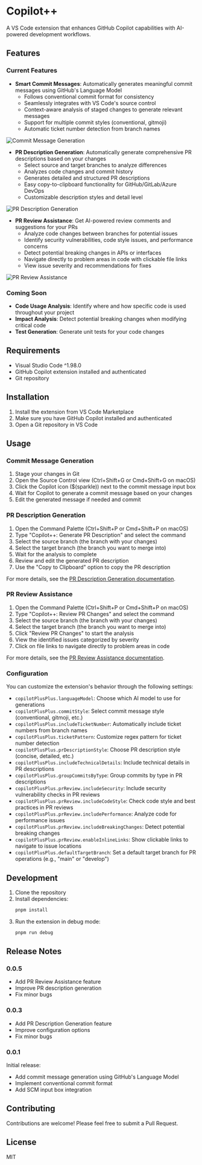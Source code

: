 # Copilot++
A VS Code extension that enhances GitHub Copilot capabilities with AI-powered development workflows.

## Features

### Current Features

- **Smart Commit Messages**: Automatically generates meaningful commit messages using GitHub's Language Model
  - Follows conventional commit format for consistency
  - Seamlessly integrates with VS Code's source control
  - Context-aware analysis of staged changes to generate relevant messages
  - Support for multiple commit styles (conventional, gitmoji)
  - Automatic ticket number detection from branch names

![Commit Message Generation](images/commit-message-generation.gif)

- **PR Description Generation**: Automatically generate comprehensive PR descriptions based on your changes
  - Select source and target branches to analyze differences
  - Analyzes code changes and commit history
  - Generates detailed and structured PR descriptions
  - Easy copy-to-clipboard functionality for GitHub/GitLab/Azure DevOps
  - Customizable description styles and detail level

![PR Description Generation](images/pr-description-generation.gif)

- **PR Review Assistance**: Get AI-powered review comments and suggestions for your PRs
  - Analyze code changes between branches for potential issues
  - Identify security vulnerabilities, code style issues, and performance concerns
  - Detect potential breaking changes in APIs or interfaces
  - Navigate directly to problem areas in code with clickable file links
  - View issue severity and recommendations for fixes

![PR Review Assistance](images/pr-review-assistance.gif)

### Coming Soon
- **Code Usage Analysis**: Identify where and how specific code is used throughout your project
- **Impact Analysis**: Detect potential breaking changes when modifying critical code
- **Test Generation**: Generate unit tests for your code changes

## Requirements
- Visual Studio Code ^1.98.0
- GitHub Copilot extension installed and authenticated
- Git repository

## Installation
1. Install the extension from VS Code Marketplace
2. Make sure you have GitHub Copilot installed and authenticated
3. Open a Git repository in VS Code

## Usage

### Commit Message Generation
1. Stage your changes in Git
2. Open the Source Control view (Ctrl+Shift+G or Cmd+Shift+G on macOS)
3. Click the Copilot icon ($(sparkle)) next to the commit message input box
4. Wait for Copilot to generate a commit message based on your changes
5. Edit the generated message if needed and commit

### PR Description Generation
1. Open the Command Palette (Ctrl+Shift+P or Cmd+Shift+P on macOS)
2. Type "Copilot++: Generate PR Description" and select the command
3. Select the source branch (the branch with your changes)
4. Select the target branch (the branch you want to merge into)
5. Wait for the analysis to complete
6. Review and edit the generated PR description
7. Use the "Copy to Clipboard" option to copy the PR description

For more details, see the [PR Description Generation documentation](docs/pr-description-generation.md).

### PR Review Assistance
1. Open the Command Palette (Ctrl+Shift+P or Cmd+Shift+P on macOS)
2. Type "Copilot++: Review PR Changes" and select the command
3. Select the source branch (the branch with your changes)
4. Select the target branch (the branch you want to merge into)
5. Click "Review PR Changes" to start the analysis
6. View the identified issues categorized by severity
7. Click on file links to navigate directly to problem areas in code

For more details, see the [PR Review Assistance documentation](docs/pr-review-assistance.md).

### Configuration
You can customize the extension's behavior through the following settings:

- `copilotPlusPlus.languageModel`: Choose which AI model to use for generations
- `copilotPlusPlus.commitStyle`: Select commit message style (conventional, gitmoji, etc.)
- `copilotPlusPlus.includeTicketNumber`: Automatically include ticket numbers from branch names
- `copilotPlusPlus.ticketPattern`: Customize regex pattern for ticket number detection
- `copilotPlusPlus.prDescriptionStyle`: Choose PR description style (concise, detailed, etc.)
- `copilotPlusPlus.includeTechnicalDetails`: Include technical details in PR descriptions
- `copilotPlusPlus.groupCommitsByType`: Group commits by type in PR descriptions
- `copilotPlusPlus.prReview.includeSecurity`: Include security vulnerability checks in PR reviews
- `copilotPlusPlus.prReview.includeCodeStyle`: Check code style and best practices in PR reviews
- `copilotPlusPlus.prReview.includePerformance`: Analyze code for performance issues
- `copilotPlusPlus.prReview.includeBreakingChanges`: Detect potential breaking changes
- `copilotPlusPlus.prReview.enableInlineLinks`: Show clickable links to navigate to issue locations
- `copilotPlusPlus.defaultTargetBranch`: Set a default target branch for PR operations (e.g., "main" or "develop")

## Development
1. Clone the repository
2. Install dependencies:
   ```bash
   pnpm install
   ```
3. Run the extension in debug mode:
   ```bash
   pnpm run debug
   ```

## Release Notes

### 0.0.5
- Add PR Review Assistance feature
- Improve PR description generation
- Fix minor bugs

### 0.0.3
- Add PR Description Generation feature
- Improve configuration options
- Fix minor bugs

### 0.0.1
Initial release:
- Add commit message generation using GitHub's Language Model
- Implement conventional commit format
- Add SCM input box integration

## Contributing
Contributions are welcome! Please feel free to submit a Pull Request.

## License
MIT
